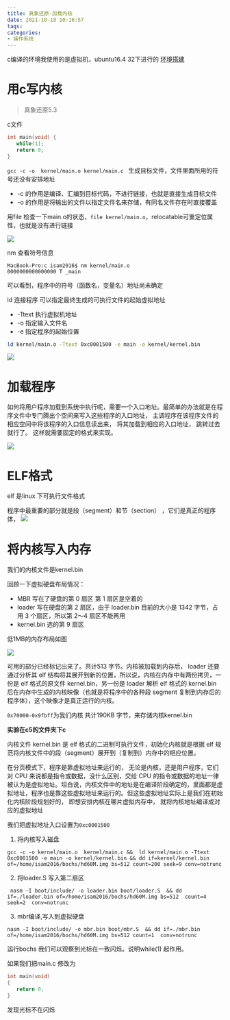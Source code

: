 ```yaml
---
title: 真象还原-加载内核
date: 2021-10-18 10:16:57
tags:
categories:
- 操作系统
---
```


c编译的环境我使用的是虚拟机，ubuntu16.4 32下进行的
[环境搭建](https://isam2016.cn/2021/10/11/x86/%E5%AE%9E%E9%AA%8C%E7%8E%AF%E5%A2%83%E6%90%AD%E5%BB%BA/)

# 用c写内核
> 真象还原5.3
<!--  TODO:c的编译 gcc 深入理解计算机第一章节 -->
c文件
```c
int main(void) {
   while(1);
   return 0;
}
```
`gcc -c -o  kernel/main.o kernel/main.c `  生成目标文件，文件里面所用的符号还没有安排地址

* -c 的作用是编译、汇编到目标代码，不进行链接，也就是直接生成目标文件
* -o 的作用是将输出的文件以指定文件名来存储，有同名文件存在时直接覆盖

用file 检查一下main.o的状态，`file kernel/main.o`，relocatable可重定位属性，也就是没有进行链接

![](https://isam2016hexo.oss-cn-hangzhou.aliyuncs.com/img/20211018141238.jpg)

nm 查看符号信息

```shell
MacBook-Pro:c isam2016$ nm kernel/main.o 
0000000000000000 T _main
```
可以看到，程序中的符号（函数名，变量名）地址尚未确定

ld 连接程序 可以指定最终生成的可执行文件的起始虚拟地址
  * -Ttext 执行虚拟机地址
  * -o 指定输入文件名
  * -e 指定程序的起始位置

```sh
ld kernel/main.o -Ttext 0xc0001500 -e main -o kernel/kernel.bin
```
![](https://isam2016hexo.oss-cn-hangzhou.aliyuncs.com/img/20211018144935.jpg)

# 加载程序
如何将用户程序加载到系统中执行呢，需要一个入口地址。最简单的办法就是在程序文件中专门腾出个空间来写入这些程序的入口地址， 主调程序在该程序文件的相应空间中将该程序的入口信息读出来， 将其加载到相应的入口地址， 跳转过去就行了。 这样就需要固定的格式来实现。

![](https://isam2016hexo.oss-cn-hangzhou.aliyuncs.com/img/20211022103916.jpg)


# ELF格式

elf 是linux 下可执行文件格式

程序中最重要的部分就是段（segment）和节（section） ，它们是真正的程序体，
![](https://isam2016hexo.oss-cn-hangzhou.aliyuncs.com/img/20211022110258.jpg)

# 将内核写入内存

我们的内核文件是kernel.bin

回顾一下虚拟硬盘布局情况：

* MBR 写在了硬盘的第 0 扇区 第 1 扇区是空着的
* loader 写在硬盘的第 2 扇区，由于 loader.bin 目前的大小是 1342 字节，占用 3 个扇区，所以第 2～4 扇区不能再用
* kernel.bin 选的第 9 扇区

低1MB的内存布局如图

![](https://isam2016hexo.oss-cn-hangzhou.aliyuncs.com/img/20211018160312.jpg)

可用的部分已经标记出来了。共计513 字节。内核被加载到内存后， loader 还要通过分析其 elf 结构将其展开到新的位置，所以说，内核在内存中有两份拷贝，一份是 elf 格式的原文件 kernel.bin，另一份是 loader 解析 elf 格式的 kernel.bin 后在内存中生成的内核映像（也就是将程序中的各种段 segment 复制到内存后的程序体），这个映像才是真正运行的内核。

`0x70000-0x9fbff`为我们内核 共计190KB 字节，来存储内核kernel.bin

**实验在c5的文件夹下c**

内核文件 kernel.bin 是 elf 格式的二进制可执行文件，初始化内核就是根据 elf 规范将内核文件中的段（segment）展开到（复制到）内存中的相应位置。

在分页模式下，程序是靠虚拟地址来运行的， 无论是内核，还是用户程序，它们对 CPU 来说都是指令或数据，没什么区别，交给 CPU 的指令或数据的地址一律被认为是虚拟地址。坦白说，内核文件中的地址是在编译阶段确定的，里面都是虚拟地址，程序也是靠这些虚拟地址来运行的。但这些虚拟地址实际上是我们在初始化内核阶段规划好的， 即想安排内核在哪片虚拟内存中， 就将内核地址编译成对应的虚拟地址

我们把虚拟地址入口设置为`0xc0001500`

1. 将内核写入磁盘 
```
gcc -c -o kernel/main.o  kernel/main.c &&  ld kernel/main.o -Ttext 0xc0001500 -e main -o kernel/kernel.bin && dd if=kernel/kernel.bin of=/home/isam2016/bochs/hd60M.img bs=512 count=200 seek=9 conv=notrunc 
```

2. 将loader.S 写入第二扇区
```
 nasm -I boot/include/ -o loader.bin boot/loader.S  && dd if=./loader.bin of=/home/isam2016/bochs/hd60M.img bs=512  count=4 seek=2  conv=notrunc
```

3. mbr编译,写入到虚拟硬盘
```
nasm -I boot/include/ -o mbr.bin boot/mbr.S  && dd if=./mbr.bin of=/home/isam2016/bochs/hd60M.img bs=512 count=1  conv=notrunc
```
运行bochs 我们可以观察到光标在一致闪烁。说明while(1) 起作用。

如果我们把main.c 修改为
```c
int main(void)
{
   return 0;
}
```
发现光标不在闪烁